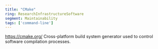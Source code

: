 ```yaml
---
title: "CMake"
ring: ResearchInfrastructureSoftware
segment: Maintainability
tags: ['command-line']
---
```

https://cmake.org/
Cross-platform build system generator used to control software compilation processes.
